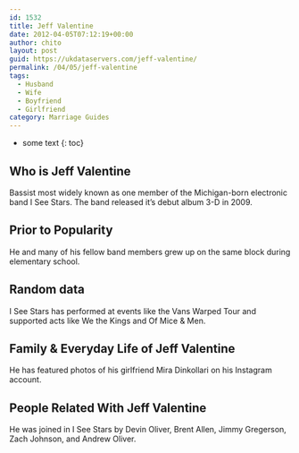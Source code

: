 ```yaml
---
id: 1532
title: Jeff Valentine
date: 2012-04-05T07:12:19+00:00
author: chito
layout: post
guid: https://ukdataservers.com/jeff-valentine/
permalink: /04/05/jeff-valentine
tags:
  - Husband
  - Wife
  - Boyfriend
  - Girlfriend
category: Marriage Guides
---
```


* some text
{: toc}
          
          
## Who is  Jeff Valentine
                  
                  
                  
Bassist most widely known as one member of the Michigan-born electronic band I See Stars. The band released it&#8217;s debut album 3-D in 2009. 
                  
                
                
                
## Prior to Popularity 
                  
                  
                  
He and many of his fellow band members grew up on the same block during elementary school. 
                  
                
                
                
## Random data 
                  
                  
                  
I See Stars has performed at events like the Vans Warped Tour and supported acts like We the Kings and Of Mice & Men.
                  
                
                
                
## Family & Everyday Life of Jeff Valentine
                  
                  
                  
He has featured photos of his girlfriend Mira Dinkollari on his Instagram account.
                  
                
                
                
## People Related With  Jeff Valentine
                  
                  
                  
He was joined in I See Stars by Devin Oliver, Brent Allen, Jimmy Gregerson, Zach Johnson, and Andrew Oliver.
                  
                
              
            
          
          
          
    
    
  
